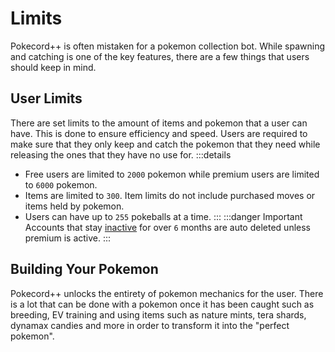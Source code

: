 # Limits

Pokecord++ is often mistaken for a pokemon collection bot. While spawning and catching is one of the key features, there are a few things that users should keep in mind.

## User Limits

There are set limits to the amount of items and pokemon that a user can have. This is done to ensure efficiency and speed. Users are required to make sure that they only keep and catch the pokemon that they need while releasing the ones that they have no use for.
:::details
- Free users are limited to `2000` pokemon while premium users are limited to `6000` pokemon.
- Items are limited to `300`. Item limits do not include purchased moves or items held by pokemon.
- Users can have up to `255` pokeballs at a time.
:::
:::danger Important
Accounts that stay [inactive](/commands/profile.html#last-active-status) for over `6` months are auto deleted unless premium is active.
:::

## Building Your Pokemon

Pokecord++ unlocks the entirety of pokemon mechanics for the user. There is a lot that can be done with a pokemon once it has been caught such as breeding, EV training and using items such as nature mints, tera shards, dynamax candies and more in order to transform it into the "perfect pokemon". 